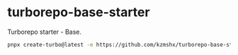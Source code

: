 # turborepo-base-starter

Turborepo starter - Base.

```sh
pnpx create-turbo@latest -e https://github.com/kzmshx/turborepo-base-starter
```

